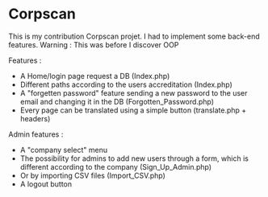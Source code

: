# Corpscan

This is my contribution Corpscan projet.
I had to implement some back-end features.
Warning :  This was before I discover OOP

Features :
- A Home/login page request a DB (Index.php)
- Different paths according to the users accreditation (Index.php)
- A "forgetten password" feature sending a new password to the user email and changing it in the DB (Forgotten_Password.php)
- Every page can be translated using a simple button (translate.php + headers)

Admin features :
- A "company select" menu 
- The possibility for admins to add new users through a form, which is different according to the company (Sign_Up_Admin.php)
- Or by importing CSV files (Import_CSV.php)
- A logout button
